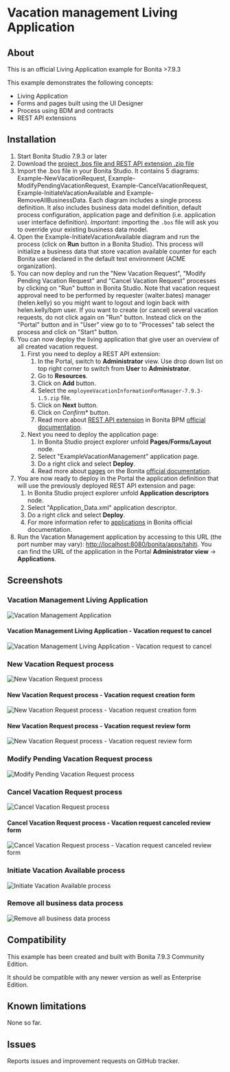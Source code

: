 # Vacation management Living Application

## About
This is an official Living Application example for Bonita >7.9.3

This example demonstrates the following concepts:

* Living Application
* Forms and pages built using the UI Designer
* Process using BDM and contracts
* REST API extensions

## Installation

1. Start Bonita Studio 7.9.3 or later
1. Download the [project .bos file and REST API extension .zip file](https://github.com/Bonitasoft-Community/vacation-management-example/releases)
1. Import the .bos file in your Bonita Studio. It contains 5 diagrams: Example-NewVacationRequest, Example-ModifyPendingVacationRequest, Example-CancelVacationRequest, Example-InitiateVacationAvailable and Example-RemoveAllBusinessData. Each diagram includes a single process definition. It also includes business data model definition, default process configuration, application page and definition (i.e. application user interface definition). *Important*: importing the `.bos` file will ask you to override your existing business data model.
1. Open the Example-InitiateVacationAvailable diagram and run the process (click on **Run** button in a Bonita Studio). This process will initialize a business data that store vacation available counter for each Bonita user declared in the default test environment (ACME organization).
1. You can now deploy and run the "New Vacation Request", "Modify Pending Vacation Request"  and "Cancel Vacation Request" processes by clicking on "Run" button in Bonita Studio. Note that vacation request approval need to be performed by requester (walter.bates) manager (helen.kelly) so you might want to logout and login back with helen.kelly/bpm user. If you want to create (or cancel) several vacation requests, do not click again on "Run" button. Instead click on the "Portal" button and in "User" view go to to "Processes" tab select the process and click on "Start" button.
1. You can now deploy the living application that give user an overview of all created vacation request.
   1. First you need to deploy a REST API extension:
      1. In the Portal, switch to **Administrator** view. Use drop down list on top right corner to switch from **User** to **Administrator**.
      1. Go to **Resources**.
      1. Click on **Add** button.
      1. Select the `employeeVacationInformationForManager-7.9.3-1.5.zip` file.
      1. Click on **Next** button.
      1. Click on *Confirm** button.
      1. Read more about [REST API extension](https://documentation.bonitasoft.com/bonita/7.9/rest-api-extensions) in Bonita BPM [official documentation](https://documentation.bonitasoft.com/).
   1. Next you need to deploy the application page:
      1. In Bonita Studio project explorer unfold **Pages/Forms/Layout** node.
      1. Select "ExampleVacationManagement" application page.
      1. Do a right click and select **Deploy**.
      1. Read more about [pages](https://documentation.bonitasoft.com/bonita/7.9/pages) on the Bonita [official documentation](https://documentation.bonitasoft.com/).
1. You are now ready to deploy in the Portal the application definition that will use the previously deployed REST API extension and page:
   1. In Bonita Studio project explorer unfold **Application descriptors** node.
   1. Select "Application_Data.xml" application descriptor.
   1. Do a right click and select **Deploy**.
   1. For more information refer to [applications](https://documentation.bonitasoft.com/bonita/7.9/applications) in Bonita official documentation.
1. Run the Vacation Management application by accessing to this URL (the port number may vary): [http://localhost:8080/bonita/apps/tahiti](http://localhost:8080/bonita/apps/tahiti). You can find the URL of the application in the Portal **Administrator view** -> **Applications**.

## Screenshots
### Vacation Management Living Application
![Vacation Management Application](./screenshots/livingAppsMyVacationRequest.png?raw=true)

#### Vacation Management Living Application - Vacation request to cancel
![Vacation Management Living Application - Vacation request to cancel](./screenshots/formCancelVacationRequestInstantiation.png?raw=true)

### New Vacation Request process
![New Vacation Request process](./screenshots/newVacationRequest.png?raw=true)

#### New Vacation Request process - Vacation request creation form
![New Vacation Request process - Vacation request creation form](./screenshots/formNewVacationRequestInstantiation.png?raw=true)

#### New Vacation Request process - Vacation request review form
![New Vacation Request process - Vacation request review form](./screenshots/formReviewVacationRequest.png?raw=true)

### Modify Pending Vacation Request process
![Modify Pending Vacation Request process](./screenshots/modifyPendingVacationRequest.png?raw=true)

### Cancel Vacation Request process
![Cancel Vacation Request process](./screenshots/cancelVacationRequest.png?raw=true)

#### Cancel Vacation Request process - Vacation request canceled review form
![Cancel Vacation Request process - Vacation request canceled review form](./screenshots/formReviewVacationRequestCancellation.png?raw=true)

### Initiate Vacation Available process
![Initiate Vacation Available process](./screenshots/initiateVacationRequest.png?raw=true)

### Remove all business data process
![Remove all business data process](./screenshots/removeAllBusinessData.png?raw=true)

## Compatibility
This example has been created and built with Bonita 7.9.3 Community Edition.

It should be compatible with any newer version as well as Enterprise Edition.

## Known limitations
None so far.

## Issues
Reports issues and improvement requests on GitHub tracker.
